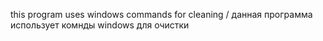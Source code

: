 
this program uses windows commands for cleaning / данная программа использует комнды windows для очистки
